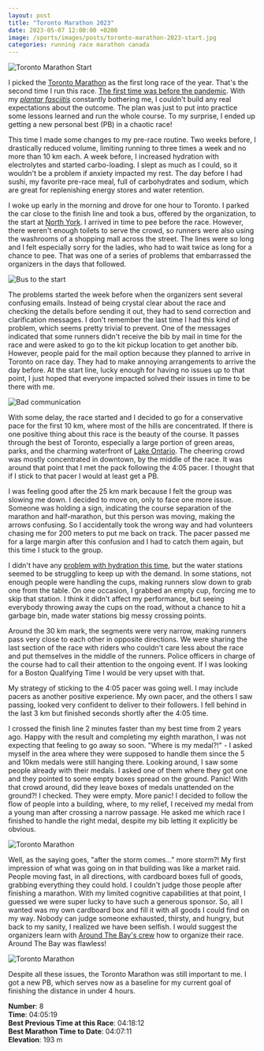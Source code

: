 ```yaml
---
layout: post
title: "Toronto Marathon 2023"
date: 2023-05-07 12:00:00 +0200
image: /sports/images/posts/toronto-marathon-2023-start.jpg
categories: running race marathon canada
---
```


![Toronto Marathon Start](/sports/images/posts/toronto-marathon-2023-start.jpg)

I picked the [Toronto Marathon](https://www.torontomarathon.com) as the first long race of the year. That's the second time I run this race. [The first time was before the pandemic](/sports/2019/05/toronto-marathon.html). With my _[plantar fasciitis](https://orthoinfo.aaos.org/en/diseases--conditions/plantar-fasciitis-and-bone-spurs/)_ constantly bothering me, I couldn't build any real expectations about the outcome. The plan was just to put into practice some lessons learned and run the whole course. To my surprise, I ended up getting a new personal best (PB) in a chaotic race!

<!-- more -->

This time I made some changes to my pre-race routine. Two weeks before, I drastically reduced volume, limiting running to three times a week and no more than 10 km each. A week before, I increased hydration with electrolytes and started carbo-loading. I slept as much as I could, so it wouldn't be a problem if anxiety impacted my rest. The day before I had sushi, my favorite pre-race meal, full of carbohydrates and sodium, which are great for replenishing energy stores and water retention.

I woke up early in the morning and drove for one hour to Toronto. I parked the car close to the finish line and took a bus, offered by the organization, to the start at [North York](https://goo.gl/maps/7V3FtY3rYxxzuxCk7). I arrived in time to pee before the race. However, there weren't enough toilets to serve the crowd, so runners were also using the washrooms of a shopping mall across the street. The lines were so long and I felt especially sorry for the ladies, who had to wait twice as long for a chance to pee. That was one of a series of problems that embarrassed the organizers in the days that followed.

![Bus to the start](/sports/images/posts/toronto-marathon-2023-bus.jpg)

The problems started the week before when the organizers sent several confusing emails. Instead of being crystal clear about the race and checking the details before sending it out, they had to send correction and clarification messages. I don't remember the last time I had this kind of problem, which seems pretty trivial to prevent. One of the messages indicated that some runners didn't receive the bib by mail in time for the race and were asked to go to the kit pickup location to get another bib. However, people paid for the mail option because they planned to arrive in Toronto on race day. They had to make annoying arrangements to arrive the day before. At the start line, lucky enough for having no issues up to that point, I just hoped that everyone impacted solved their issues in time to be there with me.

![Bad communication](/sports/images/posts/toronto-marathon-2023-email.jpg)

With some delay, the race started and I decided to go for a conservative pace for the first 10 km, where most of the hills are concentrated. If there is one positive thing about this race is the beauty of the course. It passes through the best of Toronto, especially a large portion of green areas, parks, and the charming waterfront of [Lake Ontario](https://en.wikipedia.org/wiki/Lake_Ontario). The cheering crowd was mostly concentrated in downtown, by the middle of the race. It was around that point that I met the pack following the 4:05 pacer. I thought that if I stick to that pacer I would at least get a PB.

I was feeling good after the 25 km mark because I felt the group was slowing me down. I decided to move on, only to face one more issue. Someone was holding a sign, indicating the course separation of the marathon and half-marathon, but this person was moving, making the arrows confusing. So I accidentally took the wrong way and had volunteers chasing me for 200 meters to put me back on track. The pacer passed me for a large margin after this confusion and I had to catch them again, but this time I stuck to the group.

I didn't have any [problem with hydration this time](/sports/2022/05/ottawa-marathon.html), but the water stations seemed to be struggling to keep up with the demand. In some stations, not enough people were handling the cups, making runners slow down to grab one from the table. On one occasion, I grabbed an empty cup, forcing me to skip that station. I think it didn't affect my performance, but seeing everybody throwing away the cups on the road, without a chance to hit a garbage bin, made water stations big messy crossing points.

Around the 30 km mark, the segments were very narrow, making runners pass very close to each other in opposite directions. We were sharing the last section of the race with riders who couldn't care less about the race and put themselves in the middle of the runners. Police officers in charge of the course had to call their attention to the ongoing event. If I was looking for a Boston Qualifying Time I would be very upset with that.

My strategy of sticking to the 4:05 pacer was going well. I may include pacers as another positive experience. My own pacer, and the others I saw passing, looked very confident to deliver to their followers. I fell behind in the last 3 km but finished seconds shortly after the 4:05 time.

I crossed the finish line 2 minutes faster than my best time from 2 years ago. Happy with the result and completing my eighth marathon, I was not expecting that feeling to go away so soon. "Where is my medal?!" - I asked myself in the area where they were supposed to handle them since the 5 and 10km medals were still hanging there. Looking around, I saw some people already with their medals. I asked one of them where they got one and they pointed to some empty boxes spread on the ground. Panic! With that crowd around, did they leave boxes of medals unattended on the ground?! I checked. They were empty. More panic! I decided to follow the flow of people into a building, where, to my relief, I received my medal from a young man after crossing a narrow passage. He asked me which race I finished to handle the right medal, despite my bib letting it explicitly be obvious.

![Toronto Marathon](/sports/images/posts/toronto-marathon-2023-medal.jpg)

Well, as the saying goes, "after the storm comes..." more storm?! My first impression of what was going on in that building was like a market raid. People moving fast, in all directions, with cardboard boxes full of goods, grabbing everything they could hold. I couldn't judge those people after finishing a marathon. With my limited cognitive capabilities at that point, I guessed we were super lucky to have such a generous sponsor. So, all I wanted was my own cardboard box and fill it with all goods I could find on my way. Nobody can judge someone exhausted, thirsty, and hungry, but back to my sanity, I realized we have been selfish. I would suggest the organizers learn with [Around The Bay's crew](https://bayrace.com/volunteer/) how to organize their race. Around The Bay was flawless!

![Toronto Marathon](/sports/images/posts/toronto-marathon-2023-goodies.jpg)

Despite all these issues, the Toronto Marathon was still important to me. I got a new PB, which serves now as a baseline for my current goal of finishing the distance in under 4 hours.

**Number**: 8\
**Time**: 04:05:19\
**Best Previous Time at this Race**: 04:18:12\
**Best Marathon Time to Date**: 04:07:11\
**Elevation**: 193 m
